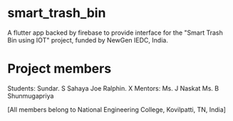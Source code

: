 # smart_trash_bin

A flutter app backed by firebase to provide interface for the "Smart Trash Bin using IOT" project, funded by NewGen IEDC, India.

# Project members
Students:
Sundar. S
Sahaya Joe Ralphin. X
Mentors:
Ms. J Naskat
Ms. B Shunmugapriya

[All members belong to National Engineering College, Kovilpatti, TN, India]
